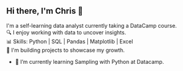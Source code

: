 ## Hi there, I'm Chris 👋

I'm a self-learning data analyst currently taking a DataCamp course.  
🔍 I enjoy working with data to uncover insights.  
📊 Skills: Python | SQL | Pandas | Matplotlib | Excel  
🚀 I'm building projects to showcase my growth. 


- 🌱 I’m currently learning Sampling with Python at Datacamp.

